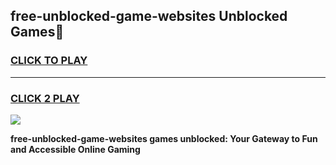 
## free-unblocked-game-websites Unblocked Games👋
<h3>
<a href="https://news.freeplayer.one?title=free-unblocked-game-websites&ref=16F">CLICK TO PLAY</a></h3>
<hr>

<h3>
<a href="https://news.freeplayer.one?title=free-unblocked-game-websites&ref=16F">CLICK 2 PLAY</a>
  
</h3>

<a href="https://news.freeplayer.one?title=free-unblocked-game-websites&ref=16F/"><img src="https://clearcache.store/games.png"></a>


**free-unblocked-game-websites games unblocked: Your Gateway to Fun and Accessible Online Gaming**
